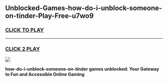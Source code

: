 
## Unblocked-Games-how-do-i-unblock-someone-on-tinder-Play-Free-u7wo9
<h3>
<a href="https://premium76.site?title=how-do-i-unblock-someone-on-tinder&ref=12A">CLICK TO PLAY</a></h3>
<hr>

<h3>
<a href="https://premium76.site?title=how-do-i-unblock-someone-on-tinder&ref=12A">CLICK 2 PLAY</a>
  
</h3>

<a href="https://premium76.site?title=how-do-i-unblock-someone-on-tinder&ref=12A"><img src="https://clearcache.store/games.png"></a>


**how-do-i-unblock-someone-on-tinder games unblocked: Your Gateway to Fun and Accessible Online Gaming**
